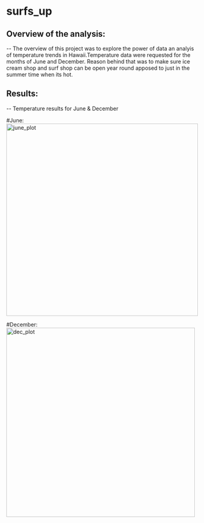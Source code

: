 # surfs_up


## Overview of the analysis:
--
The overview of this project was to explore the power of data an analyis of temperature trends in Hawaii.Temperature data were requested for the months of June and December. Reason behind that was to make sure ice cream shop and surf shop can be open year round apposed to just in the summer time when its hot. 

## Results:
--
Temperature results for June & December


#June:
<img width="503" alt="june_plot" src="https://user-images.githubusercontent.com/88943257/160231887-34c0160c-e6e9-4482-bd80-16e25832373f.png">


#December:
<img width="495" alt="dec_plot" src="https://user-images.githubusercontent.com/88943257/160231903-b4143528-79f5-44a8-bd01-a47e70efda35.png">

